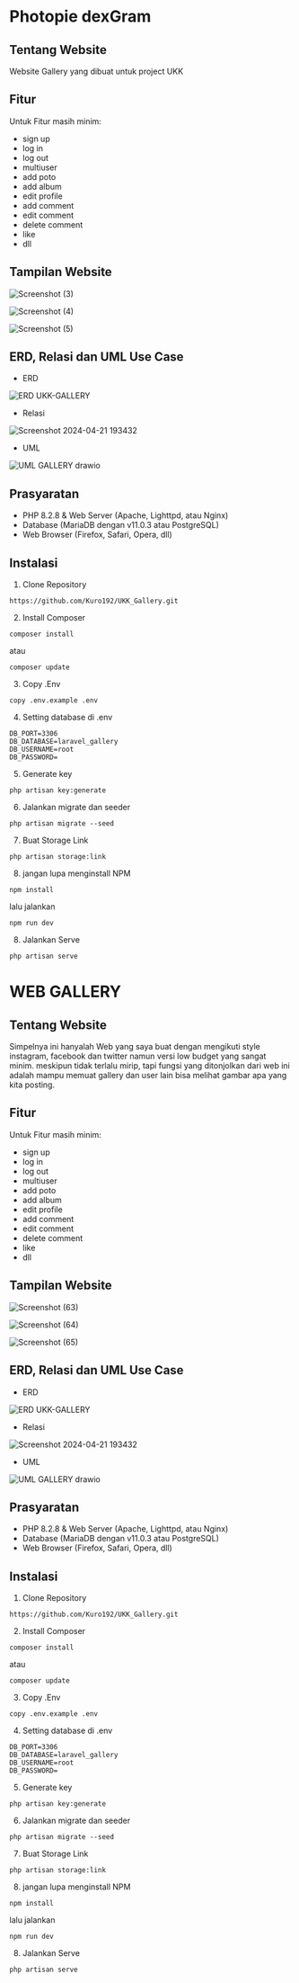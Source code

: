 # Photopie dexGram


## Tentang Website

Website Gallery yang dibuat untuk project UKK

## Fitur

Untuk Fitur masih minim:
- sign up
- log in
- log out
- multiuser
- add poto
- add album
- edit profile
- add comment
- edit comment
- delete comment
- like
- dll

## Tampilan Website

![Screenshot (3)](https://github.com/drixki/dexGram/assets/111831906/3f9a94b5-b81a-4761-9f63-f4a541ede1c9)

![Screenshot (4)](https://github.com/drixki/dexGram/assets/111831906/d00267fa-37f2-4212-8885-c20dbdd3e05f)

![Screenshot (5)](https://github.com/drixki/dexGram/assets/111831906/5d50aec4-5865-453b-8a9f-4ebaba8bd881)

## ERD, Relasi dan UML Use Case

- ERD

![ERD UKK-GALLERY](https://github.com/Kuro192/UKK_Gallery/assets/105845443/6e5a911b-5842-40a4-9687-00ae5d0abf37)

- Relasi

![Screenshot 2024-04-21 193432](https://github.com/Kuro192/UKK_Gallery/assets/105845443/4d66e307-0230-4646-ac62-1de2d6a548b0)

- UML

![UML GALLERY drawio](https://github.com/Kuro192/UKK_Gallery/assets/105845443/871c2ea4-c579-42e9-944d-47cf0e83c5ff)


## Prasyaratan

- PHP 8.2.8 & Web Server (Apache, Lighttpd, atau Nginx)
- Database (MariaDB dengan v11.0.3 atau PostgreSQL)
- Web Browser (Firefox, Safari, Opera, dll)

## Instalasi
1. Clone Repository
```
https://github.com/Kuro192/UKK_Gallery.git
```

2. Install Composer
```
composer install
```
atau
```
composer update
```

3. Copy .Env
```
copy .env.example .env
```

4. Setting database di .env
```
DB_PORT=3306
DB_DATABASE=laravel_gallery
DB_USERNAME=root
DB_PASSWORD=
```

5. Generate key
```
php artisan key:generate
```

6. Jalankan migrate dan seeder
```
php artisan migrate --seed
```

7. Buat Storage Link
```
php artisan storage:link
```

8. jangan lupa menginstall NPM
```
npm install
```
lalu jalankan
```
npm run dev
```

8. Jalankan Serve
```
php artisan serve
```
# WEB GALLERY

## Tentang Website

Simpelnya ini hanyalah Web yang saya buat dengan mengikuti style instagram, facebook dan twitter namun versi low budget yang sangat minim. meskipun tidak terlalu mirip, tapi fungsi yang ditonjolkan dari web ini adalah mampu memuat gallery dan user lain bisa melihat gambar apa yang kita posting.

## Fitur

Untuk Fitur masih minim:
- sign up
- log in
- log out
- multiuser
- add poto
- add album
- edit profile
- add comment
- edit comment
- delete comment
- like
- dll

## Tampilan Website

![Screenshot (63)](https://github.com/Kuro192/UKK_Gallery/assets/105845443/1d9ae5da-56c8-4c2b-8c36-208d39435cc7)

![Screenshot (64)](https://github.com/Kuro192/UKK_Gallery/assets/105845443/5c083002-b739-4c7e-bad4-8d5bc4eb3c6e)

![Screenshot (65)](https://github.com/Kuro192/UKK_Gallery/assets/105845443/58f97247-0322-4a79-b238-0ef2e2d7fe0d)

## ERD, Relasi dan UML Use Case

- ERD

![ERD UKK-GALLERY](https://github.com/Kuro192/UKK_Gallery/assets/105845443/6e5a911b-5842-40a4-9687-00ae5d0abf37)

- Relasi

![Screenshot 2024-04-21 193432](https://github.com/Kuro192/UKK_Gallery/assets/105845443/4d66e307-0230-4646-ac62-1de2d6a548b0)

- UML

![UML GALLERY drawio](https://github.com/Kuro192/UKK_Gallery/assets/105845443/871c2ea4-c579-42e9-944d-47cf0e83c5ff)


## Prasyaratan

- PHP 8.2.8 & Web Server (Apache, Lighttpd, atau Nginx)
- Database (MariaDB dengan v11.0.3 atau PostgreSQL)
- Web Browser (Firefox, Safari, Opera, dll)

## Instalasi
1. Clone Repository
```
https://github.com/Kuro192/UKK_Gallery.git
```

2. Install Composer
```
composer install
```
atau
```
composer update
```

3. Copy .Env
```
copy .env.example .env
```

4. Setting database di .env
```
DB_PORT=3306
DB_DATABASE=laravel_gallery
DB_USERNAME=root
DB_PASSWORD=
```

5. Generate key
```
php artisan key:generate
```

6. Jalankan migrate dan seeder
```
php artisan migrate --seed
```

7. Buat Storage Link
```
php artisan storage:link
```

8. jangan lupa menginstall NPM
```
npm install
```
lalu jalankan
```
npm run dev
```

8. Jalankan Serve
```
php artisan serve
```
